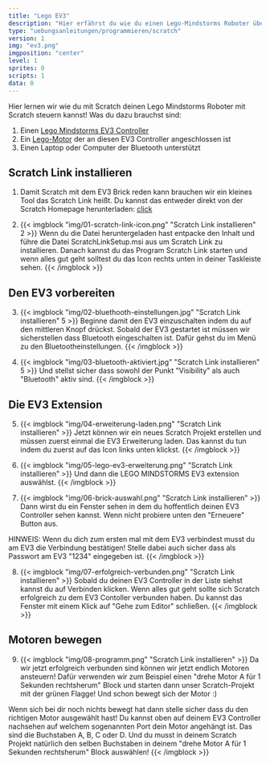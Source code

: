 ```yaml
---
title: "Lego EV3"
description: "Hier erfährst du wie du einen Lego-Mindstorms Roboter über Scratch steuern kannst"
type: "uebungsanleitungen/programmieren/scratch"
version: 1
img: "ev3.png"
imgposition: "center"
level: 1
sprites: 0
scripts: 1
data: 0
---
```


Hier lernen wir wie du mit Scratch deinen Lego Mindstorms Roboter mit Scratch steuern kannst! Was du dazu brauchst sind:

1. Einen [Lego Mindstorms EV3 Controller](https://www.lego.com/en-us/product/ev3-intelligent-brick-45500)
2. Ein [Lego-Motor](https://www.lego.com/en-us/product/technic-large-motor-88013) der an diesen EV3 Controller angeschlossen ist
3. Einen Laptop oder Computer der Bluetooth unterstützt

## Scratch Link installieren
1. Damit Scratch mit dem EV3 Brick reden kann brauchen wir ein kleines Tool das Scratch Link heißt. Du kannst das entweder direkt von der Scratch Homepage herunterladen: [click](https://downloads.scratch.mit.edu/link/windows.zip)

2. {{< imgblock "img/01-scratch-link-icon.png" "Scratch Link installieren" 2 >}}
Wenn du die Datei heruntergeladen hast entpacke den Inhalt und führe die Datei ScratchLinkSetup.msi aus um Scratch Link zu installieren. Danach kannst du das Program Scratch Link starten und wenn alles gut geht solltest du das Icon rechts unten in deiner Taskleiste sehen.
{{< /imgblock >}}

## Den EV3 vorbereiten
3. {{< imgblock "img/02-bluethooth-einstellungen.jpg" "Scratch Link installieren" 5 >}}
Beginne damit den EV3 einzuschalten indem du auf den mittleren Knopf drückst.
Sobald der EV3 gestartet ist müssen wir sicherstellen dass Bluetooth eingeschalten ist. Dafür gehst du im Menü zu den Bluetootheinstellungen.
{{< /imgblock >}}

4. {{< imgblock "img/03-bluetooth-aktiviert.jpg" "Scratch Link installieren" 5 >}}
Und stellst sicher dass sowohl der Punkt "Visibility" als auch "Bluetooth" aktiv sind.
{{< /imgblock >}}

## Die EV3 Extension
5. {{< imgblock "img/04-erweiterung-laden.png" "Scratch Link installieren" >}}
Jetzt können wir ein neues Scratch Projekt erstellen und müssen zuerst einmal die EV3 Erweiterung laden.
Das kannst du tun indem du zuerst auf das Icon links unten klickst.
{{< /imgblock >}}

6. {{< imgblock "img/05-lego-ev3-erweiterung.png" "Scratch Link installieren" >}}
Und dann die LEGO MINDSTORMS EV3 extension auswählst.
{{< /imgblock >}}

7. {{< imgblock "img/06-brick-auswahl.png" "Scratch Link installieren" >}}
Dann wirst du ein Fenster sehen in dem du hoffentlich deinen EV3 Controller sehen kannst. Wenn nicht probiere unten den "Erneuere" Button aus.

HINWEIS: Wenn du dich zum ersten mal mit dem EV3 verbindest musst du am EV3 die Verbindung bestätigen! Stelle dabei auch sicher dass als Passwort am EV3 "1234" eingegeben ist.
{{< /imgblock >}}

8. {{< imgblock "img/07-erfolgreich-verbunden.png" "Scratch Link installieren" >}}
Sobald du deinen EV3 Controller in der Liste siehst kannst du auf Verbinden klicken. Wenn alles gut geht sollte sich Scratch erfolgreich zu dem EV3 Contoller verbunden haben. Du kannst das Fenster mit einem Klick auf "Gehe zum Editor" schließen.
{{< /imgblock >}}

## Motoren bewegen
9. {{< imgblock "img/08-programm.png" "Scratch Link installieren" >}}
Da wir jetzt erfolgreich verbunden sind können wir jetzt endlich Motoren ansteuern!
Dafür verwenden wir zum Beispiel einen "drehe Motor A für 1 Sekunden rechtsherum" Block und starten dann unser Scratch-Projekt mit der grünen Flagge! Und schon bewegt sich der Motor :)

Wenn sich bei dir noch nichts bewegt hat dann stelle sicher dass du den richtigen Motor ausgewählt hast! Du kannst oben auf deinem EV3 Controller nachsehen auf welchem sogenannten Port dein Motor angehängt ist. Das sind die Buchstaben A, B, C oder D. Und du musst in deinem Scratch Projekt natürlich den selben Buchstaben in deinem "drehe Motor A für 1 Sekunden rechtsherum" Block auswählen!
{{< /imgblock >}}